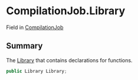 # CompilationJob.Library

Field in [CompilationJob](/api/csharp/yarn.compiler.compilationjob.md)

## Summary


The  <a href="yarn.compiler.compilationjob.library.md">Library</a>  that contains declarations for
functions.


```csharp
public Library Library;
```

